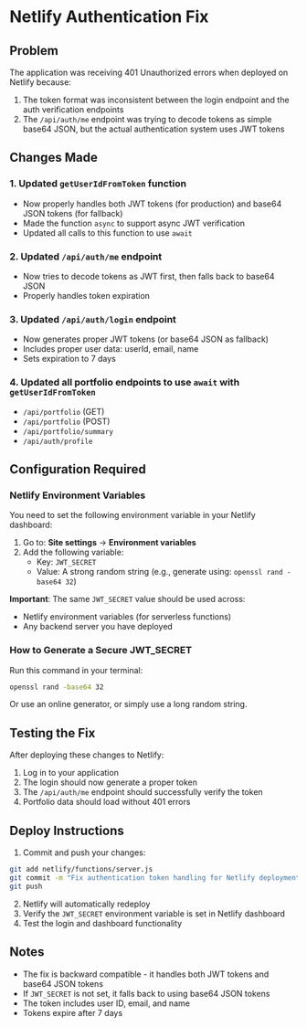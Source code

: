 # Netlify Authentication Fix

## Problem
The application was receiving 401 Unauthorized errors when deployed on Netlify because:
1. The token format was inconsistent between the login endpoint and the auth verification endpoints
2. The `/api/auth/me` endpoint was trying to decode tokens as simple base64 JSON, but the actual authentication system uses JWT tokens

## Changes Made

### 1. Updated `getUserIdFromToken` function
- Now properly handles both JWT tokens (for production) and base64 JSON tokens (for fallback)
- Made the function `async` to support async JWT verification
- Updated all calls to this function to use `await`

### 2. Updated `/api/auth/me` endpoint
- Now tries to decode tokens as JWT first, then falls back to base64 JSON
- Properly handles token expiration

### 3. Updated `/api/auth/login` endpoint
- Now generates proper JWT tokens (or base64 JSON as fallback)
- Includes proper user data: userId, email, name
- Sets expiration to 7 days

### 4. Updated all portfolio endpoints to use `await` with `getUserIdFromToken`
- `/api/portfolio` (GET)
- `/api/portfolio` (POST)  
- `/api/portfolio/summary`
- `/api/auth/profile`

## Configuration Required

### Netlify Environment Variables
You need to set the following environment variable in your Netlify dashboard:

1. Go to: **Site settings** → **Environment variables**
2. Add the following variable:
   - Key: `JWT_SECRET`
   - Value: A strong random string (e.g., generate using: `openssl rand -base64 32`)

**Important**: The same `JWT_SECRET` value should be used across:
- Netlify environment variables (for serverless functions)
- Any backend server you have deployed

### How to Generate a Secure JWT_SECRET
Run this command in your terminal:
```bash
openssl rand -base64 32
```

Or use an online generator, or simply use a long random string.

## Testing the Fix

After deploying these changes to Netlify:

1. Log in to your application
2. The login should now generate a proper token
3. The `/api/auth/me` endpoint should successfully verify the token
4. Portfolio data should load without 401 errors

## Deploy Instructions

1. Commit and push your changes:
```bash
git add netlify/functions/server.js
git commit -m "Fix authentication token handling for Netlify deployment"
git push
```

2. Netlify will automatically redeploy
3. Verify the `JWT_SECRET` environment variable is set in Netlify dashboard
4. Test the login and dashboard functionality

## Notes

- The fix is backward compatible - it handles both JWT tokens and base64 JSON tokens
- If `JWT_SECRET` is not set, it falls back to using base64 JSON tokens
- The token includes user ID, email, and name
- Tokens expire after 7 days

